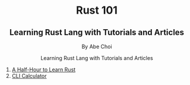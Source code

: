 <div align="center">
<h1>Rust 101</h1>
<h2>Learning Rust Lang with Tutorials and Articles</h2>
<p>By Abe Choi</p>
</div>

<p align="center">
Learning Rust Lang with Tutorials and Articles 
</p>

1.  [A Half-Hour to Learn Rust](/a_half_hour_to_learn_rust)
2.  [CLI Calculator](/cli_calculator)